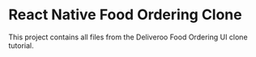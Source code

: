 # React Native Food Ordering Clone

This project contains all files from the Deliveroo Food Ordering UI clone tutorial.
